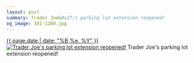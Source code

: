 ```yaml
---
layout: post
summary: Trader Joe&#x27;s parking lot extension reopened!
og_image: 381-1280.jpg
---
```


<p>
  <time><a href="/381">{{ page.date | date: "%B %e, %Y" }}</a></time>
  <a href="/381"><img src="{{ site.assets_url }}/381-640.jpg" srcset="{{ site.assets_url }}/381-1280.jpg 1280w, {{ site.assets_url }}/381-960.jpg 960w, {{ site.assets_url }}/381-640.jpg 640w, {{ site.assets_url }}/381-320.jpg 320w" sizes="(min-width: 700px) 50vw, calc(100vw - 2rem)" alt="Trader Joe&#x27;s parking lot extension reopened!" /></a>
  <span>Trader Joe&#x27;s parking lot extension reopened!</span>
</p>

